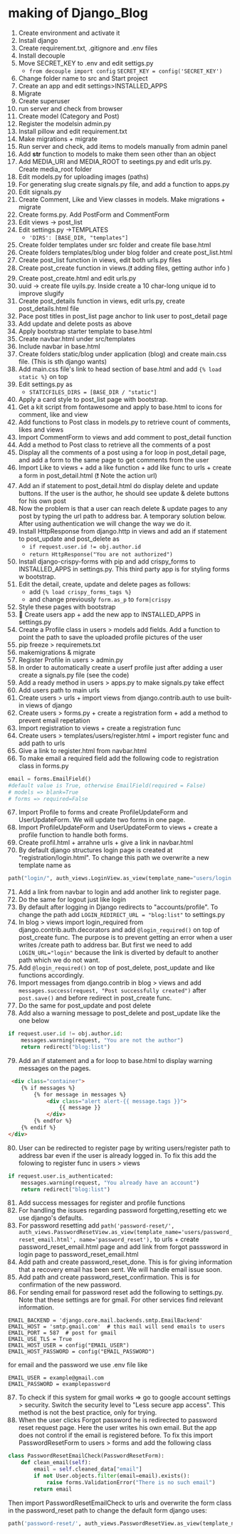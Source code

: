 # making of Django_Blog

1. Create environment and activate it
2. Install django
3. Create requirement.txt, .gitignore and .env files
4. Install decouple
5. Move SECRET_KEY to .env and edit settigs.py 
    * `from decouple import config` `SECRET_KEY = config('SECRET_KEY')`
6. Change folder name to src and Start project
7. Create an app and edit settings>INSTALLED_APPS
8. Migrate
9. Create superuser
10. run server and check from browser
11. Create model (Category and Post)
12. Register the modelsin admin.py
13. Install pillow and edit requirement.txt
14. Make migrations + migrate
15. Run server and check, add items to models manually from admin panel
16. Add __str__ function to models to make them seen other than an object
17. Add MEDIA_URl and MEDIA_ROOT to seetings.py and edit urls.py. Create media_root folder
18. Edit models.py for uploading images (paths)
19. For generating slug create signals.py file, and add a function to apps.py
20. Edit signals.py
21. Create Comment, Like and View classes in models. Make migrations + migrate
22. Create forms.py. Add PostForm and CommentForm
23. Edit views -> post_list 
24. Edit settings.py ->TEMPLATES 
    * `'DIRS': [BASE_DIR, "templates"]`
25. Create folder templates under src folder and create file base.html
26. Create folders templates/blog under blog folder and create post_list.html
27. Create post_list function in views, edit both urls.py files
28. Create post_create function in views.(❗️ adding files, getting author info )
29. Create post_create.html and edit urls.py
30. uuid -> create file uyils.py. Inside create a 10 char-long unique id to improve slugify
31. Create post_details function in views, edit urls.py, create post_details.html file
32. Pace post titles in post_list page anchor to link user to post_detail page
33. Add update and delete posts as above
34. Apply bootstrap starter template to base.html
35. Create navbar.html under src/templates
36. Include navbar in base.html
37. Create folders static/blog under application (blog) and create main.css file. (This is sth django wants)
38. Add main.css file's link to head section of base.html and add `{% load static %}` on top
39. Edit settings.py as 
    * `STATICFILES_DIRS = [BASE_DIR / "static"]`
40. Apply a card style to post_list page with bootstrap.
41. Get a kit script from fontawesome and apply to base.html to icons for comment, like and view
42. Add functions to Post class in models.py to retrieve count of comments, likes and views
43. Import CommentForm to views and add comment to post_detail function
44. Add a method to Post class to retrieve all the comments of a post
45. Display all the comments of a post using a for loop in post_detail page, and add a form to the same page to get comments from the user 
46. Import Like to views + add a like function + add like func to urls + create a form in post_detail.html (❗️ Note the action url)
47. Add an if statement to post_detail.html do display delete and update buttons. If the user is the author, he should see update & delete buttons for his own post
48. Now the problem is that a user can reach delete & update pages to any post by typing the url path to address bar. A temporary solution below. After using authentication we will change the way we do it.
49. Install HttpResponse from django.http in views and add an if statement to post_update and post_delete as 
    * `if request.user.id != obj.author.id`
    * `return HttpResponse("You are not authorized")`
50. Install django-crispy-forms with pip and add crispy_forms to INSTALLED_APPS in settings.py. This third party app is for styling forms w bootstrap.
51. Edit the detail, create, update and delete pages as follows: 
    * add `{% load crispy_forms_tags %}`
    * and change previously `form.as_p` to `form|crispy`
52. Style these pages with bootstrap
53. 🚩 Create users app + add the new app to INSTALLED_APPS in settings.py
54. Create a Profile class in users > models add fields. Add a function to point the path to save the uploaded profile pictures of the user
55. pip freeze > requiremets.txt
56. makemigrations & migrate
57. Register Profile in users > admin.py
58. In order to automatically create a userf profile just after adding a user create a signals.py file (see the code)
59. Add a ready method in users > apps.py to make signals.py take effect
60. Add users path to main urls
61. Create users > urls + import views from django.contrib.auth to use built-in views of django
62. Create users > forms.py + create a registration form + add a method to prevent email repetation
63. Import registration to views + create a registration func
64. Create users > templates/users/register.html + import register func and add path to urls 
65. Give a link to register.html from navbar.html
66. To make email a required field add the following code to registration class in forms.py 
```python
email = forms.EmailField()
#default value is True, otherwise EmailField(required = False)
# models => blank=True
# forms => required=False
```
67. Import Profile to forms and create ProfileUpdateForm and UserUpdateForm. We will update two forms in one page.
68. Import ProfileUpdateForm and UserUpdateForm to views + create a profile function to handle both forms.
69. Create profil.html + arrahne urls + give a link in navbar.html
70. By default django structures login page is created at "registration/login.html". To change this path we overwrite a new template name as 
```python
path("login/", auth_views.LoginView.as_view(template_name="users/login.html"), name="login")
```
71. Add a link from navbar to login and add another link to register page.
72. Do the same for logout just like login
73. By default after logging in Django redirects to "accounts/profile". To change the path add `LOGIN_REDIRECT_URL = "blog:list"` to settings.py
74. In blog > views import login_required from django.contrib.auth.decorators and add `@login_required()` on top of post_create func. The purpose is to prevent getting an error when a user writes /create path to address bar. But first we need to add `LOGIN_URL="login"` because the link is diverted by default to another path which we do not want.
75. Add `@login_required()` on top of post_delete, post_update and like functions accordingly.
76. Import messages from django.contrib in blog > views and add `messages.success(request, "Post successfully created")` after `post.save()` and before redirect in post_create func.
77. Do the same for post_update and post delete
78. Add also a warning message to post_delete and post_update like the one below
```python
if request.user.id != obj.author.id:
    messages.warning(request, "You are not the author")
    return redirect("blog:list")
``` 
79. Add an if statement and a for loop to base.html to display warning messages on the pages.
```html
 <div class="container">
    {% if messages %}
        {% for message in messages %}
            <div class="alert alert-{{ message.tags }}">
                {{ message }}
            </div>
        {% endfor %}
    {% endif %}
</div>
```
80. User can be redirected to register page by writing users/register path to address bar even if the user is already logged in. To fix this add the folowing to register func in users > views
```python
if request.user.is_authenticated:
    messages.warning(request, "You already have an account")
    return redirect("blog:list")
```
81. Add success messages for register and profile functions
82. For handling the issues regarding password forgetting,resetting etc we use django's defaults. 
83. For password resetting add `path('password-reset/', auth_views.PasswordResetView.as_view(template_name='users/password_reset_email.html', name='password_reset'),` to urls + create password_reset_email.html page and add link from forgot passsword in login page to password_reset_email.html
84. Add path and create password_reset_done. This is for giving information that a recovery email has been sent. We will handle email issue soon.
85. Add path and create password_reset_confirmation. This is for confirmation of the new password.
86. For sending email for password reset add the following to settings.py. Note that these settings are for gmail. For other services find relevant information.
```
EMAIL_BACKEND = 'django.core.mail.backends.smtp.EmailBackend'
EMAIL_HOST = 'smtp.gmail.com'  # this mail will send emails to users
EMAIL_PORT = 587  # post for gmail
EMAIL_USE_TLS = True
EMAIL_HOST_USER = config("EMAIL_USER")
EMAIL_HOST_PASSWORD = config("EMAIL_PASSWORD")
```
for email and the password we use .env file like
```
EMAIL_USER = example@gmail.com
EMAIL_PASSWORD = examplepassword
```
87. To check if this system for gmail works => go to google account settings > security. Switch the security level to "Less secure app access". This method is not the best practice, only for trying.
88. When the user clicks Forgot password he is redirected to password reset request page. Here the user writes his own email. But the app does not control if the email is registered before. To fix this import PasswordResetForm to users > forms and add the following class 
```python
class PasswordResetEmailCheck(PasswordResetForm):
    def clean_email(self):
        email = self.cleaned_data["email"]
        if not User.objects.filter(email=email).exists():
            raise forms.ValidationError("There is no such email")
        return email
```
Then import PasswordResetEmailCheck to urls and overwrite the form class in the password_reset path to change the default form django uses:
```python
path('password-reset/', auth_views.PasswordResetView.as_view(template_name='users/password_reset_email.html', form_class=PasswordResetEmailCheck), name='password_reset')
```
